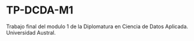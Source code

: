 # TP-DCDA-M1
Trabajo final del modulo 1 de la Diplomatura en Ciencia de Datos Aplicada. Universidad Austral.
